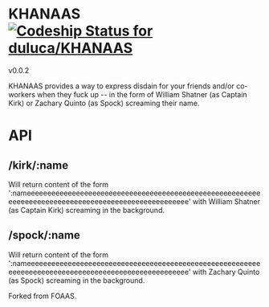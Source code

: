 # KHANAAS [ ![Codeship Status for duluca/KHANAAS](https://codeship.io/projects/7e7f7be0-cd7c-0132-7579-767651b3a193/status)](https://codeship.io/projects/76289)

v0.0.2

KHANAAS provides a way to express disdain for your friends and/or co-workers when they fuck up -- in the form of William Shatner (as Captain Kirk) or Zachary Quinto (as Spock) screaming their name.

# API

## /kirk/:name

Will return content of the form ':nameeeeeeeeeeeeeeeeeeeeeeeeeeeeeeeeeeeeeeeeeeeeeeeeeeeeeeeeeeeeeeeeeeeeeeeeeeeeeeeeeeeeeeeeeeeeeeeeeeeee' with William Shatner (as Captain Kirk) screaming in the background.

## /spock/:name

Will return content of the form ':nameeeeeeeeeeeeeeeeeeeeeeeeeeeeeeeeeeeeeeeeeeeeeeeeeeeeeeeeeeeeeeeeeeeeeeeeeeeeeeeeeeeeeeeeeeeeeeeeeeeee' with Zachary Quinto (as Spock) screaming in the background.

Forked from FOAAS.
